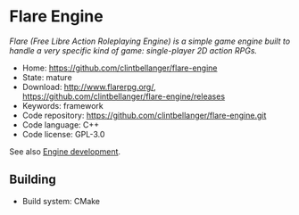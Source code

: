 # Flare Engine

_Flare (Free Libre Action Roleplaying Engine) is a simple game engine built to handle a very specific kind of game: single-player 2D action RPGs._

- Home: https://github.com/clintbellanger/flare-engine
- State: mature
- Download: http://www.flarerpg.org/, https://github.com/clintbellanger/flare-engine/releases
- Keywords: framework
- Code repository: https://github.com/clintbellanger/flare-engine.git
- Code language: C++
- Code license: GPL-3.0

See also [Engine development](http://www.flarerpg.org/create/).

## Building

- Build system: CMake

